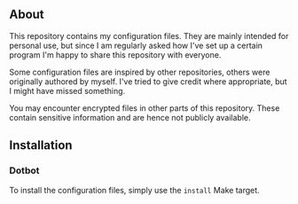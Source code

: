 ## About

This repository contains my configuration files.
They are mainly intended for personal use, but since I am regularly asked how I've set up a certain program I'm happy to share this repository with everyone.

Some configuration files are inspired by other repositories, others were originally authored by myself.
I've tried to give credit where appropriate, but I might have missed something.

You may encounter encrypted files in other parts of this repository.
These contain sensitive information and are hence not publicly available.

## Installation

### Dotbot

To install the configuration files, simply use the `install` Make target.
